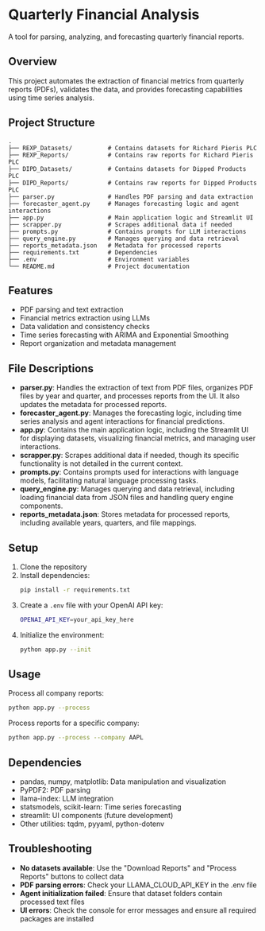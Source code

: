 # Quarterly Financial Analysis

A tool for parsing, analyzing, and forecasting quarterly financial reports.

## Overview

This project automates the extraction of financial metrics from quarterly reports (PDFs), validates the data, and provides forecasting capabilities using time series analysis.

## Project Structure

```
.
├── REXP_Datasets/          # Contains datasets for Richard Pieris PLC
├── REXP_Reports/           # Contains raw reports for Richard Pieris PLC
├── DIPD_Datasets/          # Contains datasets for Dipped Products PLC
├── DIPD_Reports/           # Contains raw reports for Dipped Products PLC
├── parser.py               # Handles PDF parsing and data extraction
├── forecaster_agent.py     # Manages forecasting logic and agent interactions
├── app.py                  # Main application logic and Streamlit UI
├── scrapper.py             # Scrapes additional data if needed
├── prompts.py              # Contains prompts for LLM interactions
├── query_engine.py         # Manages querying and data retrieval
├── reports_metadata.json   # Metadata for processed reports
├── requirements.txt        # Dependencies
├── .env                    # Environment variables
└── README.md               # Project documentation
```

## Features

- PDF parsing and text extraction
- Financial metrics extraction using LLMs
- Data validation and consistency checks
- Time series forecasting with ARIMA and Exponential Smoothing
- Report organization and metadata management

## File Descriptions

- **parser.py**: Handles the extraction of text from PDF files, organizes PDF files by year and quarter, and processes reports from the UI. It also updates the metadata for processed reports.
- **forecaster_agent.py**: Manages the forecasting logic, including time series analysis and agent interactions for financial predictions.
- **app.py**: Contains the main application logic, including the Streamlit UI for displaying datasets, visualizing financial metrics, and managing user interactions.
- **scrapper.py**: Scrapes additional data if needed, though its specific functionality is not detailed in the current context.
- **prompts.py**: Contains prompts used for interactions with language models, facilitating natural language processing tasks.
- **query_engine.py**: Manages querying and data retrieval, including loading financial data from JSON files and handling query engine components.
- **reports_metadata.json**: Stores metadata for processed reports, including available years, quarters, and file mappings.

## Setup

1. Clone the repository
2. Install dependencies:
   ```bash
   pip install -r requirements.txt
   ```
3. Create a `.env` file with your OpenAI API key:
   ```bash
   OPENAI_API_KEY=your_api_key_here
   ```
4. Initialize the environment:
   ```bash
   python app.py --init
   ```

## Usage

Process all company reports:

```bash
python app.py --process
```

Process reports for a specific company:

```bash
python app.py --process --company AAPL
```

## Dependencies

- pandas, numpy, matplotlib: Data manipulation and visualization
- PyPDF2: PDF parsing
- llama-index: LLM integration
- statsmodels, scikit-learn: Time series forecasting
- streamlit: UI components (future development)
- Other utilities: tqdm, pyyaml, python-dotenv

## Troubleshooting

- **No datasets available**: Use the "Download Reports" and "Process Reports" buttons to collect data
- **PDF parsing errors**: Check your LLAMA_CLOUD_API_KEY in the .env file
- **Agent initialization failed**: Ensure that dataset folders contain processed text files
- **UI errors**: Check the console for error messages and ensure all required packages are installed
